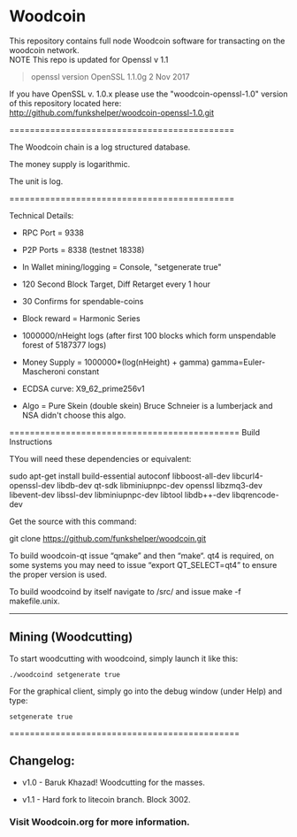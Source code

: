 # Woodcoin

This repository contains full node Woodcoin software for transacting on the woodcoin network.  
NOTE This repo is updated for Openssl v 1.1

> openssl version
OpenSSL 1.1.0g  2 Nov 2017

If you have OpenSSL v. 1.0.x please use the "woodcoin-openssl-1.0" version of this repository located here:  
http://github.com/funkshelper/woodcoin-openssl-1.0.git


============================================

The Woodcoin chain is a log structured database.

The money supply is logarithmic.

The unit is log.
 
============================================

Technical Details:

* RPC Port = 9338

* P2P Ports = 8338 (testnet 18338)

* In Wallet mining/logging = Console, "setgenerate true"

* 120 Second Block Target, Diff Retarget every 1 hour

* 30 Confirms for spendable-coins

* Block reward = Harmonic Series

* 1000000/nHeight logs  (after first 100 blocks which form unspendable forest of 5187377 logs) 

* Money Supply = 1000000*(log(nHeight) + gamma)     gamma=Euler-Mascheroni constant 

* ECDSA curve: X9_62_prime256v1 

* Algo = Pure Skein (double skein) Bruce Schneier is a lumberjack and NSA didn't choose this algo.

=============================================
Build Instructions

TYou will need these dependencies or equivalent:

sudo apt-get install build-essential autoconf libboost-all-dev libcurl4-openssl-dev libdb-dev qt-sdk libminiupnpc-dev  openssl libzmq3-dev libevent-dev libssl-dev libminiupnpc-dev libtool libdb++-dev libqrencode-dev

Get the source with this command:

git clone https://github.com/funkshelper/woodcoin.git

To build woodcoin-qt issue “qmake” and then “make“.  qt4 is required, on some systems you may need to issue “export QT_SELECT=qt4” to ensure the proper version is used.

To build woodcoind by itself navigate to /src/ and issue make -f makefile.unix.

--------------------------------------------
## Mining (Woodcutting)

To start woodcutting with woodcoind, simply launch it like this: 

```./woodcoind setgenerate true```

For the graphical client, simply go into the debug window (under Help) and type:

```setgenerate true```

=============================================


## Changelog:

* v1.0 - Baruk Khazad!  Woodcutting for the masses.

* v1.1 - Hard fork to litecoin branch.  Block 3002.

### Visit Woodcoin.org for more information. 
